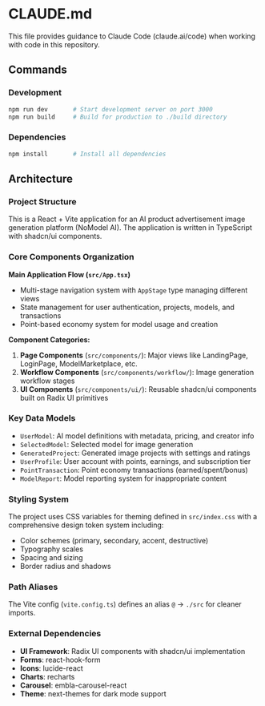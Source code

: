 # CLAUDE.md

This file provides guidance to Claude Code (claude.ai/code) when working with code in this repository.

## Commands

### Development
```bash
npm run dev       # Start development server on port 3000
npm run build     # Build for production to ./build directory
```

### Dependencies
```bash
npm install       # Install all dependencies
```

## Architecture

### Project Structure
This is a React + Vite application for an AI product advertisement image generation platform (NoModel AI). The application is written in TypeScript with shadcn/ui components.

### Core Components Organization

**Main Application Flow (`src/App.tsx`)**
- Multi-stage navigation system with `AppStage` type managing different views
- State management for user authentication, projects, models, and transactions
- Point-based economy system for model usage and creation

**Component Categories:**

1. **Page Components** (`src/components/`): Major views like LandingPage, LoginPage, ModelMarketplace, etc.
2. **Workflow Components** (`src/components/workflow/`): Image generation workflow stages
3. **UI Components** (`src/components/ui/`): Reusable shadcn/ui components built on Radix UI primitives

### Key Data Models

- `UserModel`: AI model definitions with metadata, pricing, and creator info
- `SelectedModel`: Selected model for image generation
- `GeneratedProject`: Generated image projects with settings and ratings
- `UserProfile`: User account with points, earnings, and subscription tier
- `PointTransaction`: Point economy transactions (earned/spent/bonus)
- `ModelReport`: Model reporting system for inappropriate content

### Styling System

The project uses CSS variables for theming defined in `src/index.css` with a comprehensive design token system including:
- Color schemes (primary, secondary, accent, destructive)
- Typography scales
- Spacing and sizing
- Border radius and shadows

### Path Aliases

The Vite config (`vite.config.ts`) defines an alias `@` → `./src` for cleaner imports.

### External Dependencies

- **UI Framework**: Radix UI components with shadcn/ui implementation
- **Forms**: react-hook-form
- **Icons**: lucide-react
- **Charts**: recharts
- **Carousel**: embla-carousel-react
- **Theme**: next-themes for dark mode support